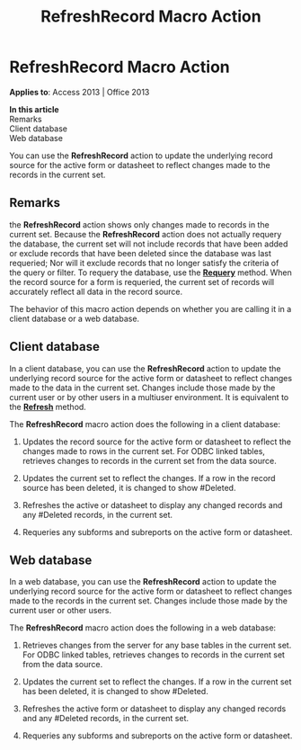 ﻿---
title: RefreshRecord Macro Action
TOCTitle: RefreshRecord Macro Action
ms:assetid: 68c90d7d-f59c-9e83-bc30-8f37cf5a3696
ms:mtpsurl: https://msdn.microsoft.com/library/Ff195261(v=office.15)
ms:contentKeyID: 48545396
ms.date: 09/18/2015
mtps_version: v=office.15
f1_keywords:
- vbaac10.chm62122
f1_categories:
- Office.Version=v15
---

# RefreshRecord Macro Action


**Applies to**: Access 2013 | Office 2013

**In this article**  
Remarks  
Client database  
Web database  

You can use the **RefreshRecord** action to update the underlying record source for the active form or datasheet to reflect changes made to the records in the current set.

## Remarks

the **RefreshRecord** action shows only changes made to records in the current set. Because the **RefreshRecord** action does not actually requery the database, the current set will not include records that have been added or exclude records that have been deleted since the database was last requeried; Nor will it exclude records that no longer satisfy the criteria of the query or filter. To requery the database, use the **[Requery](requery-macro-action.md)** method. When the record source for a form is requeried, the current set of records will accurately reflect all data in the record source.

The behavior of this macro action depends on whether you are calling it in a client database or a web database.

## Client database

In a client database, you can use the **RefreshRecord** action to update the underlying record source for the active form or datasheet to reflect changes made to the data in the current set. Changes include those made by the current user or by other users in a multiuser environment. It is equivalent to the **[Refresh](https://msdn.microsoft.com/library/ff836021\(v=office.15\))** method.

The **RefreshRecord** macro action does the following in a client database:

1.  Updates the record source for the active form or datasheet to reflect the changes made to rows in the current set. For ODBC linked tables, retrieves changes to records in the current set from the data source.

2.  Updates the current set to reflect the changes. If a row in the record source has been deleted, it is changed to show \#Deleted.

3.  Refreshes the active or datasheet to display any changed records and any \#Deleted records, in the current set.

4.  Requeries any subforms and subreports on the active form or datasheet.

## Web database

In a web database, you can use the **RefreshRecord** action to update the underlying record source for the active form or datasheet to reflect changes made to the records in the current set. Changes include those made by the current user or other users.

The **RefreshRecord** macro action does the following in a web database:

1.  Retrieves changes from the server for any base tables in the current set. For ODBC linked tables, retrieves changes to records in the current set from the data source.

2.  Updates the current set to reflect the changes. If a row in the current set has been deleted, it is changed to show \#Deleted.

3.  Refreshes the active form or datasheet to display any changed records and any \#Deleted records, in the current set.

4.  Requeries any subforms and subreports on the active form or datasheet.

